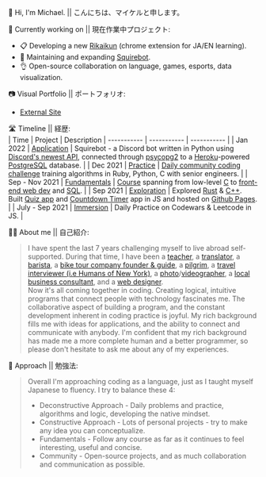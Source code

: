 🌱 Hi, I'm Michael. || こんにちは、マイケルと申します。

🔭 Currently working on || 現在作業中プロジェクト:<br>
- 📋 Developing a new [Rikaikun](https://chrome.google.com/webstore/detail/rikaikun/jipdnfibhldikgcjhfnomkfpcebammhp?hl=en) (chrome extension for JA/EN learning).
- 🤖 Maintaining and expanding [Squirebot](https://github.com/maikupero/squirebot).
- 👌 Open-source collaboration on language, games, esports, data visualization.

📷 Visual Portfolio || ポートフォリオ:<br>
- [External Site](https://maikerupero.smugmug.com)

🛣 Timeline || 経歴:<br>
| Time        | Project | Description
| ----------- | ----------- | ----------- | 
| Jan 2022 | [Application](https://github.com/maikupero/squirebot) | Squirebot - a Discord bot written in Python using [Discord's newest API](https://discord.com/developers/docs/intro), connected through [psycopg2](https://pypi.org/project/psycopg2/) to a [Heroku](https://heroku.com)-powered [PostgreSQL](https://www.postgresql.org/) database. |
| Dec 2021 | [Practice](https://github.com/maikupero/fatpad/tree/master/practice) | [Daily community coding challenge](https://adventofcode.com/2021) training algorithms in Ruby, Python, C with senior engineers. |
| Sep - Nov 2021 | [Fundamentals](https://github.com/maikupero/fatpad/tree/master/studies/cs50x) | [Course](https://cs50.harvard.edu/x/2021/) spanning from low-level [C](https://cs50.harvard.edu/x/2021/weeks/5/) to [front-end web dev](https://cs50.harvard.edu/x/2021/weeks/8/) and [SQL](https://cs50.harvard.edu/x/2021/weeks/7/). |
| Sep 2021 | [Exploration](https://github.com/maikupero/fatpad/blob/master/resources) | Explored [Rust](https://github.com/maikupero/fatpad/tree/master/studies/rust) & [C++](https://github.com/maikupero/fatpad/blob/master/studies/learncpp/learncpp%20notes). Built [Quiz app](https://maikupero.github.io/quiz-app/index.html) and [Countdown Timer](https://maikupero.github.io/countdown-timer/index.html) app in JS and hosted on [Github Pages](https://pages.github.com/). |
| July - Sep 2021 | [Immersion](https://github.com/maikupero/fatpad/tree/master/practice/js) | Daily Practice on Codewars & Leetcode in JS. |

🧗‍♂️ About me || 自己紹介:<br>

> I have spent the last 7 years challenging myself to live abroad self-supported.
> During that time, I have been a [teacher](http://coar.co.jp/), a [translator](https://amzn.to/3rX6Rxm), a [barista](https://backpackersjapan.co.jp/kyotohostel/en/), a [bike tour company founder & guide](https://biketourjapan.com), a [pilgrim](https://shikoku-tourism.com/en/shikoku-henro/shikoku-henro), a [travel interviewer (i.e Humans of New York)](https://www.instagram.com/sounds_of_japan/), a [photo](https://maikerupero.smugmug.com/Photography)/[videographer](https://youtu.be/dLvtdOi-5Dk), a [local business consultant](https://tecojapan.wordpress.com/), and a [web designer](https://stak.tech).<br>
> Now it's all coming together in coding. Creating logical, intuitive programs that connect people with technology fascinates me. The collaborative aspect of building a program, and the constant development inherent in coding practice is joyful. My rich background fills me with ideas for applications, and the ability to connect and communicate with anybody. 
> I'm confident that my rich background has made me a more complete human and a better programmer, so please don't hesitate to ask me about any of my experiences.

📝 Approach || 勉強法:<br>
> Overall I'm approaching coding as a language, just as I taught myself Japanese to fluency. I try to balance these 4:
> + Deconstructive Approach - Daily problems and practice, algorithms and logic, developing the native mindset.
> + Constructive Approach - Lots of personal projects - try to make any idea you can conceptualize.
> + Fundamentals - Follow any course as far as it continues to feel interesting, useful and concise.
> + Community - Open-source projects, and as much collaboration and communication as possible.
